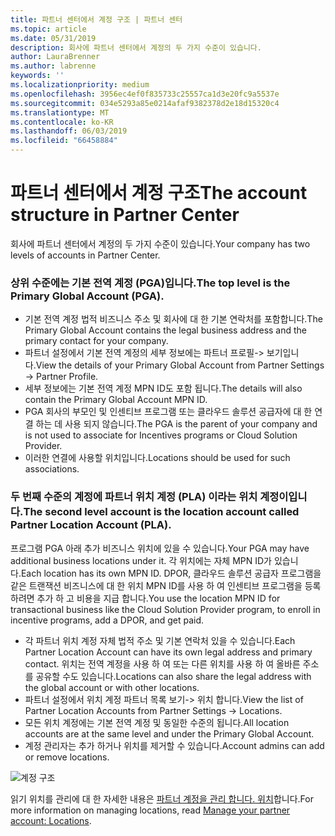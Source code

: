 ```yaml
---
title: 파트너 센터에서 계정 구조 | 파트너 센터
ms.topic: article
ms.date: 05/31/2019
description: 회사에 파트너 센터에서 계정의 두 가지 수준이 있습니다.
author: LauraBrenner
ms.author: labrenne
keywords: ''
ms.localizationpriority: medium
ms.openlocfilehash: 3956ec4ef0f835733c25557ca1d3e20fc9a5537e
ms.sourcegitcommit: 034e5293a85e0214afaf9382378d2e18d15320c4
ms.translationtype: MT
ms.contentlocale: ko-KR
ms.lasthandoff: 06/03/2019
ms.locfileid: "66458884"
---
```

# <a name="the-account-structure-in-partner-center"></a><span data-ttu-id="2325d-103">파트너 센터에서 계정 구조</span><span class="sxs-lookup"><span data-stu-id="2325d-103">The account structure in Partner Center</span></span>

<span data-ttu-id="2325d-104">회사에 파트너 센터에서 계정의 두 가지 수준이 있습니다.</span><span class="sxs-lookup"><span data-stu-id="2325d-104">Your company has two levels of accounts in Partner Center.</span></span> 

### <a name="the-top-level-is-the-primary-global-account-pga"></a><span data-ttu-id="2325d-105">상위 수준에는 기본 전역 계정 (PGA)입니다.</span><span class="sxs-lookup"><span data-stu-id="2325d-105">The top level is the Primary Global Account (PGA).</span></span>

- <span data-ttu-id="2325d-106">기본 전역 계정 법적 비즈니스 주소 및 회사에 대 한 기본 연락처를 포함합니다.</span><span class="sxs-lookup"><span data-stu-id="2325d-106">The Primary Global Account contains the legal business address and the primary contact for your company.</span></span> 
- <span data-ttu-id="2325d-107">파트너 설정에서 기본 전역 계정의 세부 정보에는 파트너 프로필-> 보기입니다.</span><span class="sxs-lookup"><span data-stu-id="2325d-107">View the details of your Primary Global Account from Partner Settings -> Partner Profile.</span></span>
- <span data-ttu-id="2325d-108">세부 정보에는 기본 전역 계정 MPN ID도 포함 됩니다.</span><span class="sxs-lookup"><span data-stu-id="2325d-108">The details will also contain the Primary Global Account MPN ID.</span></span> 
- <span data-ttu-id="2325d-109">PGA 회사의 부모인 및 인센티브 프로그램 또는 클라우드 솔루션 공급자에 대 한 연결 하는 데 사용 되지 않습니다.</span><span class="sxs-lookup"><span data-stu-id="2325d-109">The PGA is the parent of your company and is not used to associate for Incentives programs or Cloud Solution Provider.</span></span> 
- <span data-ttu-id="2325d-110">이러한 연결에 사용할 위치입니다.</span><span class="sxs-lookup"><span data-stu-id="2325d-110">Locations should be used for such associations.</span></span>

### <a name="the-second-level-account-is-the-location-account-called-partner-location-account-pla"></a><span data-ttu-id="2325d-111">두 번째 수준의 계정에 파트너 위치 계정 (PLA) 이라는 위치 계정이입니다.</span><span class="sxs-lookup"><span data-stu-id="2325d-111">The second level account is the location account called Partner Location Account (PLA).</span></span>

<span data-ttu-id="2325d-112">프로그램 PGA 아래 추가 비즈니스 위치에 있을 수 있습니다.</span><span class="sxs-lookup"><span data-stu-id="2325d-112">Your PGA may have additional business locations under it.</span></span> <span data-ttu-id="2325d-113">각 위치에는 자체 MPN ID가 있습니다.</span><span class="sxs-lookup"><span data-stu-id="2325d-113">Each location has its own MPN ID.</span></span>  <span data-ttu-id="2325d-114">DPOR, 클라우드 솔루션 공급자 프로그램을 같은 트랜잭션 비즈니스에 대 한 위치 MPN ID를 사용 하 여 인센티브 프로그램을 등록 하려면 추가 하 고 비용을 지급 합니다.</span><span class="sxs-lookup"><span data-stu-id="2325d-114">You use the location MPN ID for transactional business like the Cloud Solution Provider program, to enroll in incentive programs, add a DPOR, and get paid.</span></span> 

- <span data-ttu-id="2325d-115">각 파트너 위치 계정 자체 법적 주소 및 기본 연락처 있을 수 있습니다.</span><span class="sxs-lookup"><span data-stu-id="2325d-115">Each Partner Location Account can have its own legal address and primary contact.</span></span> <span data-ttu-id="2325d-116">위치는 전역 계정을 사용 하 여 또는 다른 위치를 사용 하 여 올바른 주소를 공유할 수도 있습니다.</span><span class="sxs-lookup"><span data-stu-id="2325d-116">Locations can also share the legal address with the global account or with other locations.</span></span>
- <span data-ttu-id="2325d-117">파트너 설정에서 위치 계정 파트너 목록 보기-> 위치 합니다.</span><span class="sxs-lookup"><span data-stu-id="2325d-117">View the list of Partner Location Accounts from Partner Settings -> Locations.</span></span>
- <span data-ttu-id="2325d-118">모든 위치 계정에는 기본 전역 계정 및 동일한 수준의 됩니다.</span><span class="sxs-lookup"><span data-stu-id="2325d-118">All location accounts are at the same level and under the Primary Global Account.</span></span>
- <span data-ttu-id="2325d-119">계정 관리자는 추가 하거나 위치를 제거할 수 있습니다.</span><span class="sxs-lookup"><span data-stu-id="2325d-119">Account admins can add or remove locations.</span></span>

![계정 구조](images/accountstructure.png)

<span data-ttu-id="2325d-121">읽기 위치를 관리에 대 한 자세한 내용은 [파트너 계정을 관리 합니다. 위치](manage-locations.md)합니다.</span><span class="sxs-lookup"><span data-stu-id="2325d-121">For more information on managing locations, read [Manage your partner account: Locations](manage-locations.md).</span></span> 




















